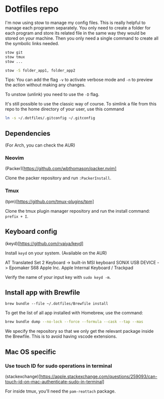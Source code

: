 # Dotfiles repo

I'm now using stow to manage my config files.
This is really helpful to manage each programm separately. You only need to create a folder for each program and store its related file in the same way they would be stored on your machine.
Then you only need a single command to create all the symbolic links needed.

```sh
stow git
stow tmux
stow ...
```

```sh
stow -S folder_app1, folder_app2
```
Tips: You can add the flag `-v` to activate verbose mode and `-n` to preview the action without making any changes.

To unstow (unlink) you need to use the `-D` flag.

It's still possible to use the classic way of course.
To simlink a file from this repo to the home directory of your user, use this command

```sh
ln -s ~/.dotfiles/.gitconfig ~/.gitconfig
```

## Dependencies

(For Arch, you can check the AUR)

### Neovim

(Packer)[https://github.com/wbthomason/packer.nvim]

Clone the packer repository and run `:PackerInstall`.

### Tmux

(tpm)[https://github.com/tmux-plugins/tpm]

Clone the tmux plugin manager repository and run the install command: `prefix + I`.

## Keyboard config

(keyd)[https://github.com/rvaiya/keyd]

Install `keyd` on your system. (Available on the AUR)

AT Translated Set 2 Keyboard -> built-in MSI keyboard
SONiX USB DEVICE -> Epomaker S68
Apple Inc. Apple Internal Keyboard / Trackpad

Verify the name of your input key with `sudo keyd -m`.

## Install app with Brewfile

```
brew bundle --file ~/.dotfiles/Brewfile install
```

To get the list of all app installed with Homebrew, use the command:

```sh
brew bundle dump --no-lock --force --formula --cask --tap --mas
```

We specify the repository so that we only get the relevant package inside the Brewfile.
This is to avoid having vscode extensions.

## Mac OS specific

### Use touch ID for sudo operations in terminal

(stackexchange)[https://apple.stackexchange.com/questions/259093/can-touch-id-on-mac-authenticate-sudo-in-terminal]

For inside tmux, you'll need the `pam-reattach` package.
